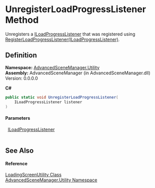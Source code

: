 # UnregisterLoadProgressListener Method


Unregisters a <a href="T_AdvancedSceneManager_Loading_ILoadProgressListener.md">ILoadProgressListener</a> that was registered using <a href="M_AdvancedSceneManager_Utility_LoadingScreenUtility_RegisterLoadProgressListener.md">RegisterLoadProgressListener(ILoadProgressListener)</a>.



## Definition
**Namespace:** <a href="N_AdvancedSceneManager_Utility.md">AdvancedSceneManager.Utility</a>  
**Assembly:** AdvancedSceneManager (in AdvancedSceneManager.dll) Version: 0.0.0.0

**C#**
``` C#
public static void UnregisterLoadProgressListener(
	ILoadProgressListener listener
)
```



#### Parameters
<dl><dt>  <a href="T_AdvancedSceneManager_Loading_ILoadProgressListener.md">ILoadProgressListener</a></dt><dd> </dd></dl>

## See Also


#### Reference
<a href="T_AdvancedSceneManager_Utility_LoadingScreenUtility.md">LoadingScreenUtility Class</a>  
<a href="N_AdvancedSceneManager_Utility.md">AdvancedSceneManager.Utility Namespace</a>  
